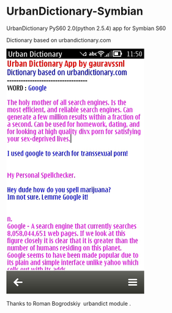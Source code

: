 # UrbanDictionary-Symbian
UrbanDictionary PyS60 2.0(python 2.5.4) app for Symbian S60

Dictionary based on urbandictionary.com 

![ScreenShot]( https://github.com/gauravssnl/UrbanDictionary-Symbian/blob/master/ss.jpg )

Thanks to Roman Bogrodskiy  urbandict module .
